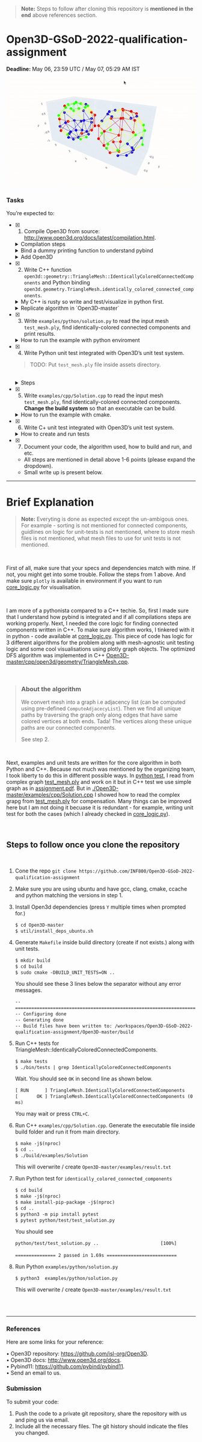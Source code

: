 > **Note:** Steps to follow after cloning this repository is **mentioned in the end** above references section.

# Open3D-GSoD-2022-qualification-assignment

**Deadline:** May 06, 23:59 UTC / May 07, 05:29 AM IST

![](./assets/test_mesh.gif)

### Tasks

You’re expected to:

- [x] 1. Compile Open3D from source: http://www.open3d.org/docs/latest/compilation.html.

  <details closed>
  <summary>Compilation steps</summary>
    <br>

    <h3>1. System specs</h3>

    <b>Note:</b> This is a CPU only machine from github codespaces.

    <pre>
    OS: Ubuntu 20.04.4 LTS (Focal Fossa)                # `cat /etc/os-release`
    gcc: gcc (Ubuntu 9.4.0-1ubuntu1~20.04.1) 9.4.0      # `gcc --version`
    clang: clang version 10.0.0-4ubuntu1                # `clang --version`
    cmake: cmake version 3.23.1                         # `cmake --verson` after following steps from `https://apt.kitware.com/` 
    CUDA: n/a
    ccache: ccache version 3.7.7                        # `ccache --version` after `sudo apt install ccache` (CPU Only)
    Python: 3.8.12                                      # `python --version`
    </pre>


    <h3>2. Setup</h3>
    
    A. Clone `git clone https://github.com/isl-org/Open3D`</br>
    B. Install dependencies `cd Open3D && util/install_deps_ubuntu.sh`</br>
    C. Config `mkdir build && cd build && sudo cmake ..`</br>
    D. Build `make -j$(nproc)` <b>(takes veryyy long time)</b></br>
    E. Install Open3d C++ lib `sudo make install`</br>
    F. Install Open3d Python lib `make install-pip-package`</br>
    E. Verify `python -c "import open3d; print(dir(open3d));"`</br>

    </br>
    </br>

  </details>

  <details closed>
  <summary>Bind a dummy printing function to understand pybind</summary>
    <br>    

    <i>You may follow similar steps to add your own custom method</i>

    - Add `DummyMethod` *signature* in `./Open3D/cpp/open3d/geometry/TriangleMesh.h` file<br>
      ```c++
      // just like signature of `IsEdgeManifold` 
      // ---------------------------------------
      ...
      /// Function for testing how to use pybind
      bool DummyMethod(bool arg1 = true) const;
      ...
      ```
    - Add `DummyMethod` *definition* in `./Open3D/cpp/open3d/geometry/TriangleMesh.cpp`<br>
      ```c++
      // outside the TriangleMesh class just like `IsEdgeManifold`'s definition
      // ----------------------------------------------------------------------
      bool TriangleMesh::DummyMethod(
              bool arg1 /* = true */) const {
          // dummy function
          return true;
      }
      ```
    - Add `dummy_method` *binding* in `./Open3D/cpp/pybind/geometry/trianglemesh.cpp`<br> 
      ```c++
      // just like binding `is_edge_manifold`
      // -----------------------------------
      ...
      .def("dummy_method", &TriangleMesh::DummyMethod,
           "Dummy method to test pybinding.")
      ...

      ```
    - Run `cd build && sudo cmake .. && make -j$(nproc) && sudo make install && make install-pip-package` (there should be no c++ errors)<br>
    - Test in python interpreter<br>
      ```
      >>> import open3d as o3d
      >>> o3d.geometry.TriangleMesh().dummy_method(-1)
      True
      ```

  </details>

  <details closed>

  <summary>Add Open3D</summary>
    <br>    

    **Note:** We are simply uploading the Open3D project folder and removing all tracking information by deleting the `.git` folder. A better way to add it is using submodules. But **not using submodules here because it is definitely an overkill!**

    > ### Add as submodule
    > 
    > Add Open3D project as a trackable project inside current project using
    > ```shell
    > git submodule add https://github.com/isl-org/Open3D
    > ```
    > 
    > ALternatively, you may also add Open3d in the main dir by simply cloning it but changes will not be tracked if done so.

  </details>



- [x] 2. Write C++ function `open3d::geometry::TriangleMesh::IdenticallyColoredConnectedComponents` and Python binding `open3d.geometry.TriangleMesh.identically_colored_connected_components`.
  <details closed>
  <summary>My C++ is rusty so write and test/visualize in python first.</summary>
    <br>  
    There are three methods using which we can solve the problem:<br>
    
      1. Transform the graph into a new graph where only **edges with same colored vertices are connected** and then apply DFS<br/>
      2. Using laplacian matrix, eigen values and vectors<br/>
      3. (optimzed) Apply DFS without graph transformation.

    All Three of them are implemented in [core_logic.py](./core_logic.py) file along with visualisations using graph objects.<br>
    Solution `3.` is same as `1` but we make a minor change in DFS to make original graph appear as if it is the skipped new graph<br>

    ```python
    def dfs_custom(visited, graph, node, accumulator, vertex_colors):
        if node not in visited:
            accumulator.append(node)
            visited.add(node)
            for neighbour in graph[node]:
                if vertex_colors[node]!=vertex_colors[neighbour]:
                    continue
                dfs_custom(visited, graph, neighbour, accumulator, vertex_colors)
                
    def identically_colored_connected_compontents_dfs_optimized(adjacency_list, vertex_colors, debug=False):
        # convert to unique string ids (this step is not really required)
        for i in range(len(vertex_colors)):
            vertex_colors[i] = f'rgba({int(vertex_colors[i][0]*255)}, {int(vertex_colors[i][1]*255)}, {int(vertex_colors[i][2]*255)}, 255)'
        # note: no new graph
        # find connected components using DFS
        connected_components = []
        visited = set()
        for v in range(len(adjacency_list)):
            if v in visited:
                continue
            accumulator = []
            dfs_custom(visited, adjacency_list, v, accumulator, vertex_colors)
            connected_components.append(accumulator)
        return connected_components
    ```
    <br>

    ```shell
    $ python3 core_logic.py
    ```
    ```
    CASE 1:
    Connected components using DFS: ✅ Passed!
    Output: [[0, 3, 5, 6], [1, 4], [2]]
    Connected components using DFS (optimized): ✅ Passed!
    Output: [[0, 3, 5, 6], [1, 4], [2]]
    Connected components using Laplacian Matrix: ✅ Passed!
    Output: [[0, 3, 5, 6], [1, 4], [2]]

    CASE 2:
    Connected components using DFS: ✅ Passed!
    Output: [[0, 8, 9, 10, 19, 20, 21, 30, 40, 1, 41, 34, 24, 23, 13, 14, 5, 15, 29], [2, 11, 3, 4, 12], [6, 7], [16, 17, 18, 27, 25], [22, 32, 33, 31], [26, 35, 36, 37, 38, 28, 39], [42, 44, 53, 52, 63, 46, 55, 47, 48, 49, 50], [43, 74, 64, 65, 73, 72, 71, 81, 80, 82, 83, 62, 54, 76, 67, 58, 59, 77], [45], [51], [56, 57, 66], [60, 61, 70, 69, 68], [75], [78, 79]]
    Connected components using DFS (optimized): ✅ Passed!
    Output: [[0, 5, 14, 13, 23, 24, 34, 1, 40, 41, 30, 20, 10, 9, 8, 19, 29, 21, 15], [2, 3, 4, 12, 11], [6, 7], [16, 17, 18, 27, 25], [22, 32, 33, 31], [26, 35, 36, 37, 38, 39, 28], [42, 44, 53, 52, 63, 46, 47, 48, 49, 50, 55], [43, 74, 64, 65, 73, 72, 71, 80, 81, 82, 83, 62, 54, 76, 67, 77, 58, 59], [45], [51], [56, 66, 57], [60, 69, 68, 70, 61], [75], [78, 79]]
    Connected components using Laplacian Matrix: ❌ Failed! 0 appears more than once in connected components. There may be more such nodes.
    Output: [[0, 1, 2, 3, 4, 5, 6, 7, 8, 9, 10, 11, 12, 13, 14, 15, 16, 17, 18, 19, 20, 21, 22, 23, 24, 25, 26, 27, 28, 29, 30, 31, 32, 33, 34, 35, 36, 37, 38, 39, 40, 41], [0, 1, 2, 3, 4, 5, 6, 7, 8, 9, 10, 11, 12, 13, 14, 15, 16, 17, 18, 19, 20, 21, 22, 23, 24, 25, 26, 27, 28, 29, 30, 31, 32, 33, 34, 35, 36, 37, 38, 39, 40, 41], [0, 1, 2, 3, 4, 5, 6, 7, 8, 9, 10, 11, 12, 13, 14, 15, 16, 17, 18, 19, 20, 21, 22, 23, 24, 25, 26, 27, 28, 29, 30, 31, 32, 33, 34, 35, 36, 37, 38, 39, 40, 41], [0, 1, 2, 3, 4, 5, 6, 7, 8, 9, 10, 11, 12, 13, 14, 15, 16, 17, 18, 19, 20, 21, 22, 23, 24, 25, 26, 27, 28, 29, 30, 31, 32, 33, 34, 35, 36, 37, 38, 39, 40, 41], [0, 1, 2, 3, 4, 5, 6, 7, 8, 9, 10, 11, 12, 13, 14, 15, 16, 17, 18, 19, 20, 21, 22, 23, 24, 25, 26, 27, 28, 29, 30, 31, 32, 33, 34, 35, 36, 37, 38, 39, 40, 41], [0, 1, 2, 3, 4, 5, 6, 7, 8, 9, 10, 11, 12, 13, 14, 15, 16, 17, 18, 19, 20, 21, 22, 23, 24, 25, 26, 27, 28, 29, 30, 31, 32, 33, 34, 35, 36, 37, 38, 39, 40, 41], [42, 43, 44, 46, 47, 48, 49, 50, 52, 53, 54, 55, 58, 59, 62, 63, 64, 65, 67, 71, 72, 73, 74, 76, 77, 80, 81, 82, 83], [42, 43, 44, 46, 47, 48, 49, 50, 52, 53, 54, 55, 58, 59, 62, 63, 64, 65, 67, 71, 72, 73, 74, 76, 77, 80, 81, 82, 83], [42, 43, 44, 46, 47, 48, 49, 50, 52, 53, 54, 55, 56, 57, 58, 59, 60, 61, 62, 63, 64, 65, 66, 67, 68, 69, 70, 71, 72, 73, 74, 76, 77, 80, 81, 82, 83], [42, 43, 44, 46, 47, 48, 49, 50, 52, 53, 54, 55, 56, 57, 58, 59, 60, 61, 62, 63, 64, 65, 66, 67, 68, 69, 70, 71, 72, 73, 74, 76, 77, 80, 81, 82, 83], [78, 79], [45], [51], [75]]
    ```
    
    > - We won't follow laplacian method becuase it tricky due to precision issues. Moreover it has O(n^3) time complexity.
    > - Results of DFS algotithm are correct for both the meshes - `test_mesh.ply` and graph given in `assignment.pdf` 
  </details>
  <details closed>
  <summary>Replicate algorithm in `Open3D-master`</summary>
    <br>  
    
    First, check how to access `vertices`, `vertex_colors` and `adjacency_list` within `./Open3D/cpp/open3d/geometry/TriangleMesh.cpp` and re-write python logic in C++.
    
    1. Add `IdenticallyColoredConnectedComponents` method signature in `./Open3D/cpp/open3d/geometry/TriangleMesh.h` <br>
    2. Add `IdenticallyColoredConnectedComponents` method definition in `./Open3D/cpp/open3d/geometry/TriangleMesh.cpp` <br>
    3. Add `identically_colored_connected_components` python binding in `./Open3D/cpp/pybind/geometry/trianglemesh.cpp` <br>
    4. Run `cd build && sudo cmake .. && make -j$(nproc) && sudo make install && make install-pip-package` <br>
    5. Test new method in C++ and Python 
    ```
    // python output
    [[0, 10, 20, 30, 40, 41, 1, 34, 24, 15, 5, 14, 23, 13, 21, 29, 19, 9, 8], [2, 12, 3, 4, 11], [6, 7], [16, 25, 17, 27, 18], [22, 32, 33, 31], [26, 36, 37, 28, 38, 39, 35], [42, 53, 63, 44, 52, 50, 49, 48, 47, 46, 55], [43, 83, 64, 74, 65, 73, 82, 72, 81, 71, 80, 62, 54, 77, 67, 76, 58, 59], [45], [51], [56, 66, 57], [60, 70, 61, 69, 68], [75], [78, 79]]
    
    // cpp output
    [[0, 8, 9, 10, 19, 20, 21, 30, 40, 1, 41, 34, 24, 23, 13, 14, 5, 15, 29], [2, 11, 3, 4, 12], [6, 7], [16, 17, 18, 27, 25], [22, 32, 33, 31], [26, 35, 36, 37, 38, 28, 39], [42, 44, 53, 52, 63, 46, 55, 47, 48, 49, 50], [43, 74, 64, 65, 73, 72, 71, 81, 80, 82, 83, 62, 54, 76, 67, 58, 59, 77], [45], [51], [56, 57, 66], [60, 61, 70, 69, 68], [75], [78, 79]]
    ```
    > May need ordering / sorting algorithm

    > ### Common issues
    > while running cpp file using `gcc examples/cpp/IdenticallyColoredConnectedComponents.cpp -lstdc++` error is raised -
    > ```
    > /usr/local/include/open3d/camera/PinholeCameraIntrinsic.h:29:10: fatal error: Eigen/Core: No such file or directory
    > ```
    > Solution is to run in shell:
    > ```
    > sudo apt-get install libeigen3-dev
    > sudo ln -s /usr/include/eigen3/Eigen /usr/include/Eigen
    > ```
    > 
    > similarly the ```sudo apt install libfmt-dev libglfw3-dev ```
  </details>
- [x] 3. Write `examples/python/solution.py` to read the input mesh `test_mesh.ply`, find identically-colored connected components and print results.

  <details closed>
  <summary>How to run the example with python enviroment</summary>
    <br>
    
    Activate enviroment and run from main directory of Open3D:<br>
    ```shell
    $ source venv/bin/activate
    $ cd Open3D-master
    $ python3 examples/python/solution.py 
    ```
    Results will be generated in `examples/result.txt` like the one below for `test_mesh.ply`
    ```txt
    0	10	20	30	40	41	1	34	24	15	5	14	23	13	21	29	19	9	8	
    2	12	3	4	11	
    6	7	
    16	25	17	27	18	
    22	32	33	31	
    26	36	37	28	38	39	35	
    42	53	63	44	52	50	49	48	47	46	55	
    43	83	64	74	65	73	82	72	81	71	80	62	54	77	67	76	58	59	
    45	
    51	
    56	66	57	
    60	70	61	69	68	
    75	
    78	79	
    
    ```
  </details>
- [x] 4. Write Python unit test integrated with Open3D’s unit test system.

    > TODO: Put `test_mesh.ply` file inside assets directory.

    <br>

  <details closed>
  <summary>Steps</summary>
    <br>

    - Make sure pytest is present in environment <br>
    
    - Add pytest compatible test in `Open3D-master/python/test/test_solution.py`. <br>
    
    - Run test using `python3 -m pytest python/test/test_solution.py` from `Open3D-master/` directory. 
    
    <br> 
  <details>

- [x] 5. Write `examples/cpp/Solution.cpp` to read the input mesh `test_mesh.ply`, find identically-colored connected components. **Change the build system** so that an executable can be build.
  <details closed>
  <summary>How to run the example with cmake.</summary>
    <br>

    1. Write C++ code in `examples/cpp/Solution.cpp`.
    2. Add `open3d_add_example(Solution)` line in `Open3D-master/examples/cpp/CMakeLists.txt` to incorporate `Solution.cpp`
    3. Generate makefile by running `cd build && sudo cmake ..`
    4. Compile the solution by running `make Solution`. It will generate executable files inside `./bin/examples/`. 
    5. Goto `Open3D-master` and run `./build/bin/examples/Solution` (make sure .ply file exists in correct location as in `Solution.cpp`)
    6. Output will be generated at `examples/result.txt`
    
    ```
    0	10	20	30	40	41	1	34	24	15	5	14	23	13	21	29	19	9	8	
    2	12	3	4	11	
    6	7	
    16	25	17	27	18	
    22	32	33	31	
    26	36	37	28	38	39	35	
    42	53	63	44	52	50	49	48	47	46	55	
    43	83	64	74	65	73	82	72	81	71	80	62	54	77	67	76	58	59	
    45	
    51	
    56	66	57	
    60	70	61	69	68	
    75	
    78	79	

    ```

  <details>
  
- [x] 6. Write C+ unit test integrated with Open3D’s unit test system.
  <details closed>
  <summary>How to create and run tests</summary>
    <br>
    
    - Add your tests in relevant place(s). For us, it is inside `cpp/tests/geometry/TriangleMesh.cpp`.
    - Generate Makefile for your tests: `cd build && sudo cmake -DBUILD_UNIT_TESTS=ON ..`
    - Compile your specific test: `make tests geometry TriangleMesh` (Errors will be displayed here in this step.)
    - Run executable: `./bin/tests`. 
    - To check your test, use grep: `./bin/tests | grep IdenticallyColoredConnectedComponents`

    ```
    [ RUN      ] TriangleMesh.IdenticallyColoredConnectedComponents
    [       OK ] TriangleMesh.IdenticallyColoredConnectedComponents (0 ms)
    ```

  </details>
- [x] 7. Document your code, the algorithm used, how to build and run, and etc.

  - All steps are mentioned in detail above 1-6 points (please expand the dropdown).
  - Small write up is present below.

---

# Brief Explanation

> **Note:** Everyting is done as expected except the un-ambigous ones. For example - sorting is not mentioned for connected components, guidlines on logic for unit-tests is not mentioned, where to store mesh files is not mentioned, what mesh files to use for unit tests is not mentioned.

<br>

First of all, make sure that your specs and dependencies match with mine. If not, you might get into some trouble. Follow the steps from 1 above. And make sure `plotly` is available in environment if you want to run [core_logic.py](./core_logic.py) for visualisation.

<br>

I am more of a pythonista compared to a C++ techie. So, first I made sure that I understand how pybind is integrated and if all compilations steps are working properly. Next, I needed the core logic for finding connected components written in C++. To make sure algorithm works, I tinkered with it in python - code available at [core_logic.py](./core_logic.py). This piece of code has logic for 3 different algorithms for the problem along with mesh-agnostic unit testing logic and some cool visualisations using plotly graph objects. The optimized DFS algorithm was implemented in C++ [Open3D-master/cpp/open3d/geometry/TriangleMesh.cpp](./Open3D-master/cpp/open3d/geometry/TriangleMesh.cpp).

<br>

> ### About the algorithm
> We convert mesh into a graph i.e adjacency list (can be computed using pre-defined `ComputeAdjacecyList`). Then we find all unique paths by traversing the graph only along edges that have same colored vertices at both ends. Tada! The vertices along these unique paths are our connected components. 
>
> See step 2.

<br>

Next, examples and unit tests are written for the core algorithm in both Python and C++. Because not much was mentioned by the organizing team, I took liberty to do this in different possible ways. In [python test](Open3D-master/python/test/test_solution.py), I read from complex graph [test_mesh.ply](./test_mesh.ply) and work on it but in C++ test we use simple graph as in [assignment.pdf](./assignment.pdf). But in [./Open3D-master/examples/cpp/Solution.cpp](./Open3D-master/examples/cpp/Solution.cpp) I showed how to read the complex grapg from [test_mesh.ply](./test_mesh.ply) for compensation. Many things can be improved here but I am not doing it becuase it is redundant - for example, writing unit test for both the cases (which I already checked in [core_logic.py](./core_logic.py)).

<br>

## Steps to follow once you clone the repository
<br>

1. Cone the repo `git clone https://github.com/INF800/Open3D-GSoD-2022-qualification-assignment`

2. Make sure you are using ubuntu and have gcc, clang, cmake, ccache and python matching the versions in step 1.

3. Install Open3d dependencies (press `Y` multiple times when prompted for.)
    ```shell
    $ cd Open3D-master
    $ util/install_deps_ubuntu.sh
    ```

4. Generate `Makefile` inside build directory (create if not exists.) along with unit tests.
    ```shell
    $ mkdir build
    $ cd build
    $ sudo cmake -DBUILD_UNIT_TESTS=ON ..
    ```
    You should see these 3 lines below the separator without any error messages.
    ```
    -- ================================================================================
    -- Configuring done
    -- Generating done
    -- Build files have been written to: /workspaces/Open3D-GSoD-2022-qualification-assignment/Open3D-master/build
    ```

5. Run C++ tests for TriangleMesh::IdenticallyColoredConnectedComponents.
    ```shell
    $ make tests 
    $ ./bin/tests | grep IdenticallyColoredConnectedComponents
    ```
    Wait. You should see `OK` in second line as shown below.
    ```
    [ RUN      ] TriangleMesh.IdenticallyColoredConnectedComponents
    [       OK ] TriangleMesh.IdenticallyColoredConnectedComponents (0 ms)
    ```
    You may wait or press `CTRL+C`.

6. Run C++ `examples/cpp/Solution.cpp`. Generate the executable file inside build folder and run it from main directory.
    ```
    $ make -j$(nproc)
    $ cd ..
    $ ./build/examples/Solution
    ```
    This will overwrite / create `Open3D-master/examples/result.txt`

7. Run Python test for `identically_colored_connected_components`
    ```
    $ cd build
    $ make -j$(nproc)
    $ make install-pip-package -j$(nproc)
    $ cd ..
    $ python3 -m pip install pytest
    $ pytest python/test/test_solution.py
    ```
    You should see
    ```
    python/test/test_solution.py ..                       [100%]

    =============== 2 passed in 1.69s ==========================
    ```
8. Run Python `examples/python/solution.py`
    ```
    $ python3  examples/python/solution.py
    ```
    This will overwrite / create `Open3D-master/examples/result.txt`

<br>
<br>

---

### References
Here are some links for your reference:

• Open3D repository: https://github.com/isl-org/Open3D. <br/>
• Open3D docs: http://www.open3d.org/docs. <br/>
• Pybind11: https://github.com/pybind/pybind11. <br/>
• Send an email to us. <br/>

### Submission

To submit your code:

1. Push the code to a private git repository, share the repository with us and ping us via email.<br/>
2. Include all the necessary files. The git history should indicate the files you changed.<br/>
